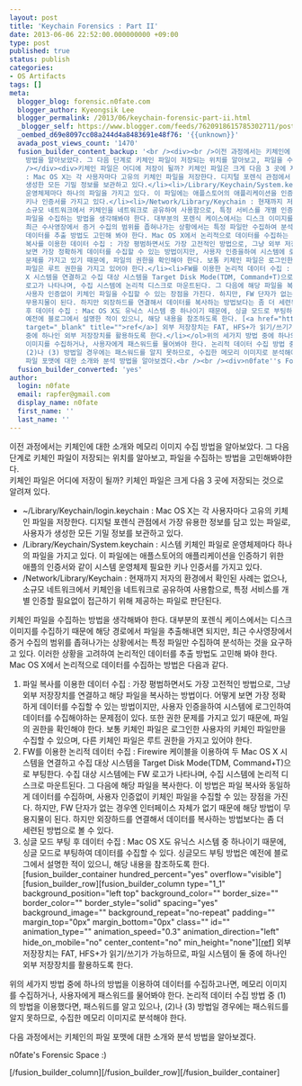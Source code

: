 ```yaml
---
layout: post
title: 'Keychain Forensics : Part II'
date: 2013-06-06 22:52:00.000000000 +09:00
type: post
published: true
status: publish
categories:
- OS Artifacts
tags: []
meta:
  blogger_blog: forensic.n0fate.com
  blogger_author: Kyeongsik Lee
  blogger_permalink: /2013/06/keychain-forensic-part-ii.html
  _blogger_self: https://www.blogger.com/feeds/7620918615785302711/posts/default/2066483451539564937
  _oembed_d69e8097cc08a244d4a8483691e48f76: '{{unknown}}'
  avada_post_views_count: '1470'
  fusion_builder_content_backup: '<br /><div><br />이전 과정에서는 키체인에 대한 소개와 메모리 이미지 수집
    방법을 알아보았다. 그 다음 단계로 키체인 파일이 저장되는 위치를 알아보고, 파일을 수집하는 방법을 고민해봐야한다.</div><div><br
    /></div><div>키체인 파일은 어디에 저장이 될까? 키체인 파일은 크게 다음 3 곳에 저장되는 것으로 알려져 있다.</div><ul><li>~/Library/Keychain/login.keychain
    : Mac OS X는 각 사용자마다 고유의 키체인 파일을 저장한다. 디지털 포렌식 관점에서 가장 유용한 정보를 담고 있는 파일로, 사용자가
    생성한 모든 기밀 정보를 보관하고 있다.</li><li>/Library/Keychain/System.keychain : 시스템 키체인 파일로
    운영체제마다 하나의 파일을 가지고 있다. 이 파일에는 애플스토어의 애플리케이션을 인증하기 위한 애플의 인증서와 같이 시스템 운영체제 필요한
    키나 인증서를 가지고 있다.</li><li>/Network/Library/Keychain : 현재까지 저자의 환경에서 확인된 사례는 없으나,
    소규모 네트워크에서 키체인을 네트워크로 공유하여 사용함으로, 특정 서비스를 개별 인증할 필요없이 접근하기 위해 제공하는 파일로 판단된다.</li></ul>키체인
    파일을 수집하는 방법을 생각해봐야 한다. 대부분의 포렌식 케이스에서는 디스크 이미지를 수집하기 때문에 해당 경로에서 파일을 추출해내면 되지만,
    최근 수사영장에서 증거 수집의 범위를 좁혀나가는 상황에서는 특정 파일만 수집하여 분석하는 것을 요구하고 있다. 이러한 상황을 고려하여 논리적인
    데이터를 추출 방법도 고민해 봐야 한다. Mac OS X에서 논리적으로 데이터를 수집하는 방법은 다음과 같다.<br /><ol><li>파일
    복사를 이용한 데이터 수집 : 가장 평범하면서도 가장 고전적인 방법으로, 그냥 외부 저장장치를 연결하고 해당 파일을 복사하는 방법이다. 어떻게
    보면 가장 정확하게 데이터를 수집할 수 있는 방법이지만, 사용자 인증을하여 시스템에 로그인하여 데이터를 수집해야하는 문제점이 있다. 또한 권한
    문제를 가지고 있기 때문에, 파일의 권한을 확인해야 한다. 보통 키체인 파일은 로그인한 사용자의 키체인 파일만을 수집할 수 있으며, 다른 키체인
    파일은 루트 권한을 가지고 있어야 한다.</li><li>FW를 이용한 논리적 데이터 수집 : Firewire 케이블을 이용하여 두 Mac OS
    X 시스템을 연결하고 수집 대상 시스템을 Target Disk Mode(TDM, Command+T)으로 부팅한다. 수집 대상 시스템에는 FW
    로고가 나타나며, 수집 시스템에 논리적 디스크로 마운트된다. 그 다음에 해당 파일을 복사한다. 이 방법은 파일 복사와 동일하게 데이터를 수집하며,
    사용자 인증없이 키체인 파일을 수집할 수 있는 장점을 가진다. 하지만, FW 단자가 없는 경우엔 인터페이스 자체가 없기 때문에 해당 방법이
    무용지물이 된다. 하지만 외장하드를 연결해서 데이터를 복사하는 방법보다는 좀 더 세련된 방법으로 볼 수 있다.</li><li>싱글 모드 부팅
    후 데이터 수집 : Mac OS X도 유닉스 시스템 중 하나이기 때문에, 싱글 모드로 부팅하여 데이터를 수집할 수 있다. 싱글모드 부팅 방법은
    예전에 블로그에서 설명한 적이 있으니, 해당 내용을 참조하도록 한다. [<a href="http://forensic.n0fate.com/2012/03/mac-os-x-disk-imaging-using-single-mode.html"
    target="_blank" title="">ref</a>] 외부 저장장치는 FAT, HFS+가 읽기/쓰기가 가능하므로, 파일 시스템이 둘
    중에 하나인 외부 저장장치를 활용하도록 한다.</li></ol>위의 세가지 방법 중에 하나의 방법을 이용하여 데이터를 수집하고나면, 메모리
    이미지를 수집하거나, 사용자에게 패스워드를 물어봐야 한다. 논리적 데이터 수집 방법 중 (1)의 방법을 이용했다면, 패스워드를 알고 있으나,
    (2)나 (3) 방법일 경우에는 패스워드를 알지 못하므로, 수집한 메모리 이미지로 분석해야 한다.<br /><br />다음 과정에서는 키체인의
    파일 포맷에 대한 소개와 분석 방법을 알아보겠다.<br /><br /><div>n0fate''s Forensic Space :)</div>'
  fusion_builder_converted: 'yes'
author:
  login: n0fate
  email: rapfer@gmail.com
  display_name: n0fate
  first_name: ''
  last_name: ''
---
```

<p>
<div>이전 과정에서는 키체인에 대한 소개와 메모리 이미지 수집 방법을 알아보았다. 그 다음 단계로 키체인 파일이 저장되는 위치를 알아보고, 파일을 수집하는 방법을 고민해봐야한다.</div>
<div></div>
<div>키체인 파일은 어디에 저장이 될까? 키체인 파일은 크게 다음 3 곳에 저장되는 것으로 알려져 있다.</div>
<ul>
<li>~/Library/Keychain/login.keychain : Mac OS X는 각 사용자마다 고유의 키체인 파일을 저장한다. 디지털 포렌식 관점에서 가장 유용한 정보를 담고 있는 파일로, 사용자가 생성한 모든 기밀 정보를 보관하고 있다.</li>
<li>/Library/Keychain/System.keychain : 시스템 키체인 파일로 운영체제마다 하나의 파일을 가지고 있다. 이 파일에는 애플스토어의 애플리케이션을 인증하기 위한 애플의 인증서와 같이 시스템 운영체제 필요한 키나 인증서를 가지고 있다.</li>
<li>/Network/Library/Keychain : 현재까지 저자의 환경에서 확인된 사례는 없으나, 소규모 네트워크에서 키체인을 네트워크로 공유하여 사용함으로, 특정 서비스를 개별 인증할 필요없이 접근하기 위해 제공하는 파일로 판단된다.</li>
</ul>
<p>키체인 파일을 수집하는 방법을 생각해봐야 한다. 대부분의 포렌식 케이스에서는 디스크 이미지를 수집하기 때문에 해당 경로에서 파일을 추출해내면 되지만, 최근 수사영장에서 증거 수집의 범위를 좁혀나가는 상황에서는 특정 파일만 수집하여 분석하는 것을 요구하고 있다. 이러한 상황을 고려하여 논리적인 데이터를 추출 방법도 고민해 봐야 한다. Mac OS X에서 논리적으로 데이터를 수집하는 방법은 다음과 같다.
<ol>
<li>파일 복사를 이용한 데이터 수집 : 가장 평범하면서도 가장 고전적인 방법으로, 그냥 외부 저장장치를 연결하고 해당 파일을 복사하는 방법이다. 어떻게 보면 가장 정확하게 데이터를 수집할 수 있는 방법이지만, 사용자 인증을하여 시스템에 로그인하여 데이터를 수집해야하는 문제점이 있다. 또한 권한 문제를 가지고 있기 때문에, 파일의 권한을 확인해야 한다. 보통 키체인 파일은 로그인한 사용자의 키체인 파일만을 수집할 수 있으며, 다른 키체인 파일은 루트 권한을 가지고 있어야 한다.</li>
<li>FW를 이용한 논리적 데이터 수집 : Firewire 케이블을 이용하여 두 Mac OS X 시스템을 연결하고 수집 대상 시스템을 Target Disk Mode(TDM, Command+T)으로 부팅한다. 수집 대상 시스템에는 FW 로고가 나타나며, 수집 시스템에 논리적 디스크로 마운트된다. 그 다음에 해당 파일을 복사한다. 이 방법은 파일 복사와 동일하게 데이터를 수집하며, 사용자 인증없이 키체인 파일을 수집할 수 있는 장점을 가진다. 하지만, FW 단자가 없는 경우엔 인터페이스 자체가 없기 때문에 해당 방법이 무용지물이 된다. 하지만 외장하드를 연결해서 데이터를 복사하는 방법보다는 좀 더 세련된 방법으로 볼 수 있다.</li>
<li>싱글 모드 부팅 후 데이터 수집 : Mac OS X도 유닉스 시스템 중 하나이기 때문에, 싱글 모드로 부팅하여 데이터를 수집할 수 있다. 싱글모드 부팅 방법은 예전에 블로그에서 설명한 적이 있으니, 해당 내용을 참조하도록 한다. [fusion_builder_container hundred_percent="yes" overflow="visible"][fusion_builder_row][fusion_builder_column type="1_1" background_position="left top" background_color="" border_size="" border_color="" border_style="solid" spacing="yes" background_image="" background_repeat="no-repeat" padding="" margin_top="0px" margin_bottom="0px" class="" id="" animation_type="" animation_speed="0.3" animation_direction="left" hide_on_mobile="no" center_content="no" min_height="none"][<a href="http://forensic.n0fate.com/2012/03/mac-os-x-disk-imaging-using-single-mode.html" target="_blank" title="">ref</a>] 외부 저장장치는 FAT, HFS+가 읽기/쓰기가 가능하므로, 파일 시스템이 둘 중에 하나인 외부 저장장치를 활용하도록 한다.</li>
</ol>
<p>위의 세가지 방법 중에 하나의 방법을 이용하여 데이터를 수집하고나면, 메모리 이미지를 수집하거나, 사용자에게 패스워드를 물어봐야 한다. 논리적 데이터 수집 방법 중 (1)의 방법을 이용했다면, 패스워드를 알고 있으나, (2)나 (3) 방법일 경우에는 패스워드를 알지 못하므로, 수집한 메모리 이미지로 분석해야 한다.</p>
<p>다음 과정에서는 키체인의 파일 포맷에 대한 소개와 분석 방법을 알아보겠다.</p>
<div>n0fate's Forensic Space :)</div>
<p>[/fusion_builder_column][/fusion_builder_row][/fusion_builder_container]</p>
